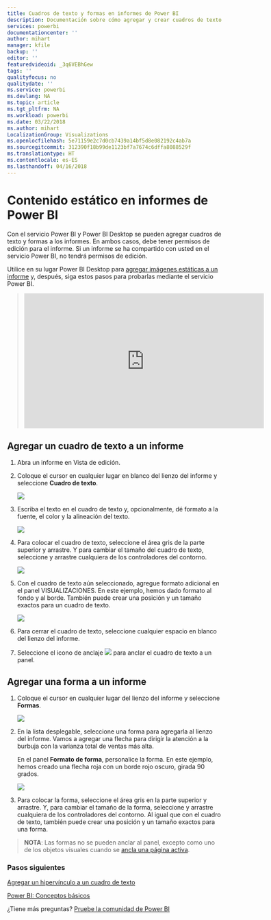 ```yaml
---
title: Cuadros de texto y formas en informes de Power BI
description: Documentación sobre cómo agregar y crear cuadros de texto y formas en un informe con el servicio Microsoft Power BI.
services: powerbi
documentationcenter: ''
author: mihart
manager: kfile
backup: ''
editor: ''
featuredvideoid: _3q6VEBhGew
tags: ''
qualityfocus: no
qualitydate: ''
ms.service: powerbi
ms.devlang: NA
ms.topic: article
ms.tgt_pltfrm: NA
ms.workload: powerbi
ms.date: 03/22/2018
ms.author: mihart
LocalizationGroup: Visualizations
ms.openlocfilehash: 5e71159e2c7d0cb7439a14bf5d8e082192c4ab7a
ms.sourcegitcommit: 312390f18b99de1123bf7a7674c6dffa8088529f
ms.translationtype: HT
ms.contentlocale: es-ES
ms.lasthandoff: 04/16/2018
---
```

# <a name="static-content-in-power-bi-reports"></a>Contenido estático en informes de Power BI
Con el servicio Power BI y Power BI Desktop se pueden agregar cuadros de texto y formas a los informes. En ambos casos, debe tener permisos de edición para el informe. Si un informe se ha compartido con usted en el servicio Power BI, no tendrá permisos de edición. 

Utilice en su lugar Power BI Desktop para [agregar imágenes estáticas a un informe](guided-learning/visualizations.yml#step-11) y, después, siga estos pasos para probarlas mediante el servicio Power BI.
> 
> <iframe width="560" height="315" src="https://www.youtube.com/embed/_3q6VEBhGew" frameborder="0" allowfullscreen></iframe>
> 

## <a name="add-a-text-box-to-a-report"></a>Agregar un cuadro de texto a un informe
1. Abra un informe en Vista de edición.

2. Coloque el cursor en cualquier lugar en blanco del lienzo del informe y seleccione **Cuadro de texto**.
   
   ![](media/power-bi-reports-add-text-and-shapes/pbi_textbox.png)
2. Escriba el texto en el cuadro de texto y, opcionalmente, dé formato a la fuente, el color y la alineación del texto. 
   
   ![](media/power-bi-reports-add-text-and-shapes/pbi_textbox2new.png)
3. Para colocar el cuadro de texto, seleccione el área gris de la parte superior y arrastre. Y para cambiar el tamaño del cuadro de texto, seleccione y arrastre cualquiera de los controladores del contorno. 
   
   ![](media/power-bi-reports-add-text-and-shapes/textboxsmaller.gif)

4. Con el cuadro de texto aún seleccionado, agregue formato adicional en el panel VISUALIZACIONES. En este ejemplo, hemos dado formato al fondo y al borde. También puede crear una posición y un tamaño exactos para un cuadro de texto.  

   ![](media/power-bi-reports-add-text-and-shapes/power-bi-borders.png)

5. Para cerrar el cuadro de texto, seleccione cualquier espacio en blanco del lienzo del informe. 

5. Seleccione el icono de anclaje ![](media/power-bi-reports-add-text-and-shapes/pbi_pintile.png) para anclar el cuadro de texto a un panel. 

## <a name="add-a-shape-to-a-report"></a>Agregar una forma a un informe
1. Coloque el cursor en cualquier lugar del lienzo del informe y seleccione **Formas**.
   
   ![](media/power-bi-reports-add-text-and-shapes/power-bi-shapes.png)
2. En la lista desplegable, seleccione una forma para agregarla al lienzo del informe. Vamos a agregar una flecha para dirigir la atención a la burbuja con la varianza total de ventas más alta. 
   
   En el panel **Formato de forma**, personalice la forma. En este ejemplo, hemos creado una flecha roja con un borde rojo oscuro, girada 90 grados.
   
   ![](media/power-bi-reports-add-text-and-shapes/power-bi-arrrow.png)
3. Para colocar la forma, seleccione el área gris en la parte superior y arrastre. Y, para cambiar el tamaño de la forma, seleccione y arrastre cualquiera de los controladores del contorno. Al igual que con el cuadro de texto, también puede crear una posición y un tamaño exactos para una forma.

> **NOTA**: Las formas no se pueden anclar al panel, excepto como uno de los objetos visuales cuando se [ancla una página activa](service-dashboard-pin-live-tile-from-report.md). 
> 
> 

### <a name="next-steps"></a>Pasos siguientes
[Agregar un hipervínculo a un cuadro de texto](service-add-hyperlink-to-text-box.md)

[Power BI: Conceptos básicos](service-basic-concepts.md)

¿Tiene más preguntas? [Pruebe la comunidad de Power BI](http://community.powerbi.com/)
